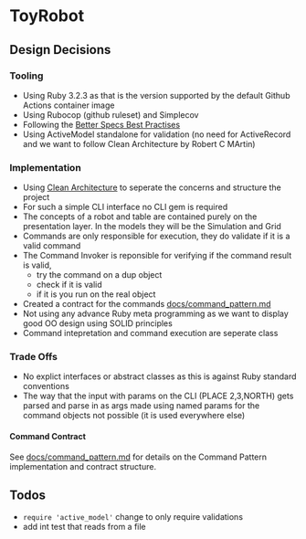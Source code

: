 # ToyRobot

## Design Decisions

### Tooling

- Using Ruby 3.2.3 as that is the version supported by the default Github Actions container image
- Using Rubocop (github ruleset) and Simplecov
- Following the [Better Specs Best Practises](https://www.betterspecs.org/)
- Using ActiveModel standalone for validation (no need for ActiveRecord and we want to follow Clean Architecture by Robert C MArtin)

### Implementation

- Using [Clean Architecture](https://blog.cleancoder.com/uncle-bob/2012/08/13/the-clean-architecture.html) to seperate the concerns and structure the project
- For such a simple CLI interface no CLI gem is required
- The concepts of a robot and table are contained purely on the presentation layer. In the models they will be the Simulation and Grid
- Commands are only responsible for execution, they do validate if it is a valid command
- The Command Invoker is reponsible for verifying if the command result is valid,
  - try the command on a dup object
  - check if it is valid
  - if it is you run on the real object
- Created a contract for the commands [docs/command_pattern.md](docs/command_pattern.md)
- Not using any advance Ruby meta programming as we want to display good OO design using SOLID principles
- Command intepretation and command execution are seperate class

### Trade Offs

- No explict interfaces or abstract classes as this is against Ruby standard conventions
- The way that the input with params on the CLI (PLACE 2,3,NORTH) gets parsed and parse in as args made using named params for the command objects not possible (it is used everywhere else)


#### Command Contract
See [docs/command_pattern.md](docs/command_pattern.md) for details on the Command Pattern implementation and contract structure.


## Todos

- `require 'active_model'` change to only require validations
- add int test that reads from a file

